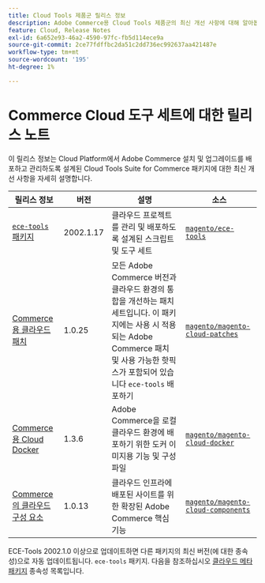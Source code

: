 ```yaml
---
title: Cloud Tools 제품군 릴리스 정보
description: Adobe Commerce용 Cloud Tools 제품군의 최신 개선 사항에 대해 알아봅니다.
feature: Cloud, Release Notes
exl-id: 6a652e93-46a2-4590-97fc-fb5d114ece9a
source-git-commit: 2ce77fdffbc2da51c2dd736ec992637aa421487e
workflow-type: tm+mt
source-wordcount: '195'
ht-degree: 1%

---
```


# Commerce Cloud 도구 세트에 대한 릴리스 노트

이 릴리스 정보는 Cloud Platform에서 Adobe Commerce 설치 및 업그레이드를 배포하고 관리하도록 설계된 Cloud Tools Suite for Commerce 패키지에 대한 최신 개선 사항을 자세히 설명합니다.

| 릴리스 정보 | 버전 | 설명 | 소스 |
| ----------------- |-----------| ---------------------------------------- | --------------------------- |
| [`ece-tools` 패키지](ece-tools-package.md) | 2002.1.17 | 클라우드 프로젝트를 관리 및 배포하도록 설계된 스크립트 및 도구 세트 | [`magento/ece-tools`](https://github.com/magento/ece-tools/tree/2002.1) |
| [Commerce용 클라우드 패치](cloud-patches.md) | 1.0.25 | 모든 Adobe Commerce 버전과 클라우드 환경의 통합을 개선하는 패치 세트입니다. 이 패키지에는 사용 시 적용되는 Adobe Commerce 패치 및 사용 가능한 핫픽스가 포함되어 있습니다 `ece-tools` 배포하기 | [`magento/magento-cloud-patches`](https://github.com/magento/magento-cloud-patches/tree/1.0.1) |
| [Commerce용 Cloud Docker](cloud-docker.md) | 1.3.6 | Adobe Commerce을 로컬 클라우드 환경에 배포하기 위한 도커 이미지용 기능 및 구성 파일 | [`magento/magento-cloud-docker`](https://github.com/magento/magento-cloud-docker/tree/1.0) |
| [Commerce의 클라우드 구성 요소](cloud-components.md) | 1.0.13 | 클라우드 인프라에 배포된 사이트를 위한 확장된 Adobe Commerce 핵심 기능 | [`magento/magento-cloud-components`](https://github.com/magento/magento-cloud-components/tree/1.0.2) |

ECE-Tools 2002.1.0 이상으로 업데이트하면 다른 패키지의 최신 버전(에 대한 종속성)으로 자동 업데이트됩니다. `ece-tools` 패키지. 다음을 참조하십시오 [클라우드 메타패키지](../development/overview.md#cloud-metapackage) 종속성 목록입니다.
